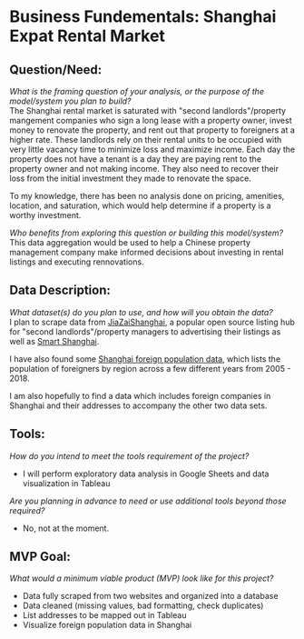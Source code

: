 # Business Fundementals: Shanghai Expat Rental Market

## Question/Need:
*What is the framing question of your analysis, or the purpose of the model/system you plan to build?*  
The Shanghai rental market is saturated with "second landlords"/property mangement companies who sign a long lease with a property owner, invest money to renovate the property, and rent out that property to foreigners at a higher rate. These landlords rely on their rental units to be occupied with very little vacancy time to minimize loss and maximize income. Each day the property does not have a tenant is a day they are paying rent to the property owner and not making income. They also need to recover their loss from the initial investment they made to renovate the space.  

To my knowledge, there has been no analysis done on pricing, amenities, location, and saturation, which would help determine if a property is a worthy investment.

*Who benefits from exploring this question or building this model/system?*  
This data aggregation would be used to help a Chinese property management company make informed decisions about investing in rental listings and executing rennovations.


## Data Description:  
*What dataset(s) do you plan to use, and how will you obtain the data?*  
I plan to scrape data from [JiaZaiShanghai](http://jiazaishanghai.com/), a popular open source listing hub for "second landlords"/property managers to advertising their listings as well as [Smart Shanghai](https://www.smartshanghai.com/housing/apartments-rent/).  

I have also found some [Shanghai foreign population data](http://tjj.sh.gov.cn/tjnj/nj19.htm?d1=2019tjnj/C0211.htm), which lists the population of foreigners by region across a few different years from 2005 - 2018.  

I am also hopefully to find a data which includes foreign companies in Shanghai and their addresses to accompany the other two data sets.  

## Tools:  
*How do you intend to meet the tools requirement of the project?*  
- I will perform exploratory data analysis in Google Sheets and data visualization in Tableau  

*Are you planning in advance to need or use additional tools beyond those required?*  
- No, not at the moment.  


## MVP Goal:  
*What would a minimum viable product (MVP) look like for this project?*  
- Data fully scraped from two websites and organized into a database
- Data cleaned (missing values, bad formatting, check duplicates)
- List addresses to be mapped out in Tableau
- Visualize foreign population data in Shanghai
